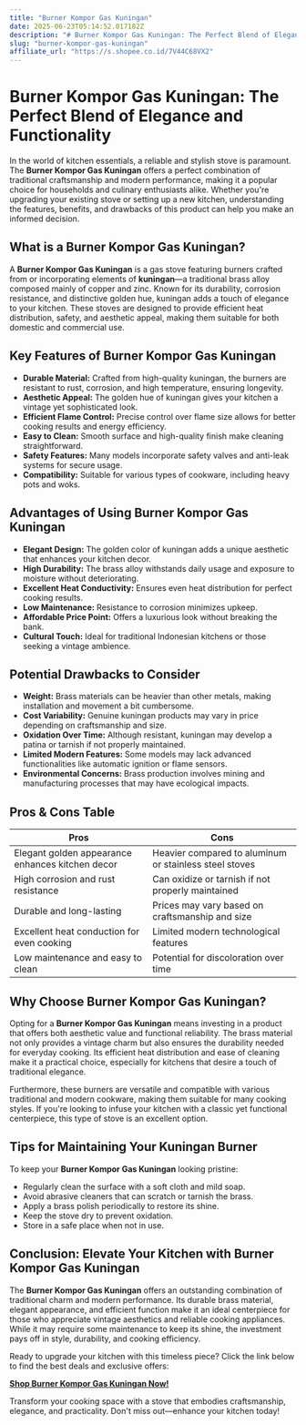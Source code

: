 ```yaml
---
title: "Burner Kompor Gas Kuningan"
date: 2025-06-23T05:14:52.017182Z
description: "# Burner Kompor Gas Kuningan: The Perfect Blend of Elegance and Functionality..."
slug: "burner-kompor-gas-kuningan"
affiliate_url: "https://s.shopee.co.id/7V44C68VX2"
---
```

# Burner Kompor Gas Kuningan: The Perfect Blend of Elegance and Functionality

In the world of kitchen essentials, a reliable and stylish stove is paramount. The **Burner Kompor Gas Kuningan** offers a perfect combination of traditional craftsmanship and modern performance, making it a popular choice for households and culinary enthusiasts alike. Whether you're upgrading your existing stove or setting up a new kitchen, understanding the features, benefits, and drawbacks of this product can help you make an informed decision.

## What is a Burner Kompor Gas Kuningan?

A **Burner Kompor Gas Kuningan** is a gas stove featuring burners crafted from or incorporating elements of **kuningan**—a traditional brass alloy composed mainly of copper and zinc. Known for its durability, corrosion resistance, and distinctive golden hue, kuningan adds a touch of elegance to your kitchen. These stoves are designed to provide efficient heat distribution, safety, and aesthetic appeal, making them suitable for both domestic and commercial use.

## Key Features of Burner Kompor Gas Kuningan

- **Durable Material:** Crafted from high-quality kuningan, the burners are resistant to rust, corrosion, and high temperature, ensuring longevity.
- **Aesthetic Appeal:** The golden hue of kuningan gives your kitchen a vintage yet sophisticated look.
- **Efficient Flame Control:** Precise control over flame size allows for better cooking results and energy efficiency.
- **Easy to Clean:** Smooth surface and high-quality finish make cleaning straightforward.
- **Safety Features:** Many models incorporate safety valves and anti-leak systems for secure usage.
- **Compatibility:** Suitable for various types of cookware, including heavy pots and woks.

## Advantages of Using Burner Kompor Gas Kuningan

- **Elegant Design:** The golden color of kuningan adds a unique aesthetic that enhances your kitchen decor.
- **High Durability:** The brass alloy withstands daily usage and exposure to moisture without deteriorating.
- **Excellent Heat Conductivity:** Ensures even heat distribution for perfect cooking results.
- **Low Maintenance:** Resistance to corrosion minimizes upkeep.
- **Affordable Price Point:** Offers a luxurious look without breaking the bank.
- **Cultural Touch:** Ideal for traditional Indonesian kitchens or those seeking a vintage ambience.

## Potential Drawbacks to Consider

- **Weight:** Brass materials can be heavier than other metals, making installation and movement a bit cumbersome.
- **Cost Variability:** Genuine kuningan products may vary in price depending on craftsmanship and size.
- **Oxidation Over Time:** Although resistant, kuningan may develop a patina or tarnish if not properly maintained.
- **Limited Modern Features:** Some models may lack advanced functionalities like automatic ignition or flame sensors.
- **Environmental Concerns:** Brass production involves mining and manufacturing processes that may have ecological impacts.

## Pros & Cons Table

| **Pros** | **Cons** |
| --- | --- |
| Elegant golden appearance enhances kitchen decor | Heavier compared to aluminum or stainless steel stoves |
| High corrosion and rust resistance | Can oxidize or tarnish if not properly maintained |
| Durable and long-lasting | Prices may vary based on craftsmanship and size |
| Excellent heat conduction for even cooking | Limited modern technological features |
| Low maintenance and easy to clean | Potential for discoloration over time |

## Why Choose Burner Kompor Gas Kuningan?

Opting for a **Burner Kompor Gas Kuningan** means investing in a product that offers both aesthetic value and functional reliability. The brass material not only provides a vintage charm but also ensures the durability needed for everyday cooking. Its efficient heat distribution and ease of cleaning make it a practical choice, especially for kitchens that desire a touch of traditional elegance.

Furthermore, these burners are versatile and compatible with various traditional and modern cookware, making them suitable for many cooking styles. If you're looking to infuse your kitchen with a classic yet functional centerpiece, this type of stove is an excellent option.

## Tips for Maintaining Your Kuningan Burner

To keep your **Burner Kompor Gas Kuningan** looking pristine:

- Regularly clean the surface with a soft cloth and mild soap.
- Avoid abrasive cleaners that can scratch or tarnish the brass.
- Apply a brass polish periodically to restore its shine.
- Keep the stove dry to prevent oxidation.
- Store in a safe place when not in use.

## Conclusion: Elevate Your Kitchen with Burner Kompor Gas Kuningan

The **Burner Kompor Gas Kuningan** offers an outstanding combination of traditional charm and modern performance. Its durable brass material, elegant appearance, and efficient function make it an ideal centerpiece for those who appreciate vintage aesthetics and reliable cooking appliances. While it may require some maintenance to keep its shine, the investment pays off in style, durability, and cooking efficiency.

Ready to upgrade your kitchen with this timeless piece? Click the link below to find the best deals and exclusive offers:

[**Shop Burner Kompor Gas Kuningan Now!**](https://s.shopee.co.id/7V44C68VX2)

Transform your cooking space with a stove that embodies craftsmanship, elegance, and practicality. Don't miss out—enhance your kitchen today!